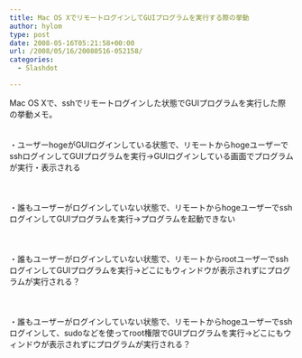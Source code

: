 ```yaml
---
title: Mac OS XでリモートログインしてGUIプログラムを実行する際の挙動
author: hylom
type: post
date: 2008-05-16T05:21:58+00:00
url: /2008/05/16/20080516-052158/
categories:
  - Slashdot

---
```

Mac OS Xで、sshでリモートログインした状態でGUIプログラムを実行した際の挙動メモ。  
</br>   
・ユーザーhogeがGUIログインしている状態で、リモートからhogeユーザーでsshログインしてGUIプログラムを実行→GUIログインしている画面でプログラムが実行・表示される</br>  
</br>   
・誰もユーザーがログインしていない状態で、リモートからhogeユーザーでsshログインしてGUIプログラムを実行→プログラムを起動できない</br>  
</br>   
・誰もユーザーがログインしていない状態で、リモートからrootユーザーでsshログインしてGUIプログラムを実行→どこにもウィンドウが表示されずにプログラムが実行される？</br>  
</br>   
・誰もユーザーがログインしていない状態で、リモートからhogeユーザーでsshログインして、sudoなどを使ってroot権限でGUIプログラムを実行→どこにもウィンドウが表示されずにプログラムが実行される？</br>  
</br>  
</br>
